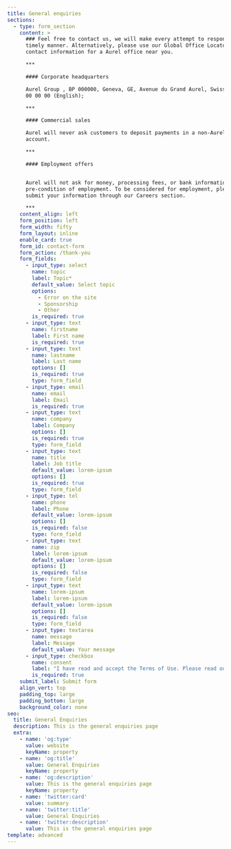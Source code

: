 ```yaml
---
title: General enquiries
sections:
  - type: form_section
    content: >
      ### Feel free to contact us, we will make every attempt to respond in a
      timely manner. Alternatively, please use our Global Office Locator to find
      contact information for a Aurel office near you.

      ***

      #### Corporate headquarters

      Aurel Group , BP 000000, Geneva, GE, Avenue du Grand Aurel, Swiss, 01 00
      00 00 00 (English);

      ***

      #### Commercial sales

      Aurel will never ask customers to deposit payments in a non-Aurel bank
      account.

      ***

      #### Employment offers


      Aurel will not ask for money, processing fees, or bank information as a
      pre-condition of employment. To be considered for employment, please
      submit your information through our Careers section.

      ***
    content_align: left
    form_position: left
    form_width: fifty
    form_layout: inline
    enable_card: true
    form_id: contact-form
    form_action: /thank-you
    form_fields:
      - input_type: select
        name: topic
        label: Topic*
        default_value: Select topic
        options:
          - Error on the site
          - Sponsorship
          - Other
        is_required: true
      - input_type: text
        name: firstname
        label: First name
        is_required: true
      - input_type: text
        name: lastname
        label: Last name
        options: []
        is_required: true
        type: form_field
      - input_type: email
        name: email
        label: Email
        is_required: true
      - input_type: text
        name: company
        label: Company
        options: []
        is_required: true
        type: form_field
      - input_type: text
        name: title
        label: Job title
        default_value: lorem-ipsum
        options: []
        is_required: true
        type: form_field
      - input_type: tel
        name: phone
        label: Phone
        default_value: lorem-ipsum
        options: []
        is_required: false
        type: form_field
      - input_type: text
        name: zip
        label: lorem-ipsum
        default_value: lorem-ipsum
        options: []
        is_required: false
        type: form_field
      - input_type: text
        name: lorem-ipsum
        label: lorem-ipsum
        default_value: lorem-ipsum
        options: []
        is_required: false
        type: form_field
      - input_type: textarea
        name: message
        label: Message
        default_value: Your message
      - input_type: checkbox
        name: consent
        label: "I have read and accept the Terms of Use. Please read our\_privacy statement\_to understand how we plan to use your personal information."
        is_required: true
    submit_label: Submit form
    align_vert: top
    padding_top: large
    padding_bottom: large
    background_color: none
seo:
  title: General Enquiries
  description: This is the general enquiries page
  extra:
    - name: 'og:type'
      value: website
      keyName: property
    - name: 'og:title'
      value: General Enquiries
      keyName: property
    - name: 'og:description'
      value: This is the general enquiries page
      keyName: property
    - name: 'twitter:card'
      value: summary
    - name: 'twitter:title'
      value: General Enquiries
    - name: 'twitter:description'
      value: This is the general enquiries page
template: advanced
---
```

